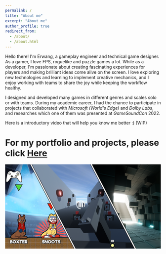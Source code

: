 ```yaml
---
permalink: /
title: "About me"
excerpt: "About me"
author_profile: true
redirect_from: 
  - /about/
  - /about.html
---
```

Hello there! I'm Erwang, a gameplay engineer and technical game designer. As a gamer, I love FPS, roguelike and puzzle games a lot. While as a developer, I'm passionate about creating fascinating experiences for players and making brilliant ideas come alive on the screen. I love exploring new technologies and learning to implement creative mechanics, and I enjoy working with teams to share the joy while keeping the workflow healthy.

I designed and developed many games in different genres and scales solo or with teams. During my academic career, I had the chance to participate in projects that collaborated with _Microsoft (World's Edge)_ and _Dolby Labs_, and researches which one of them was presented at _GameSoundCon_ 2022.

Here is a introductory video that will help you know me better :) (WIP)

For my portfolio and projects, please click [Here](http://ccd729.github.io/projects "CCD729's Projects") 
======

<div style="max-width: 680px; margin-bottom: 0.6rem;"><a href="http://ccd729.github.io/projects"><img src="/images/projects.png" alt="Projects"></a></div>
